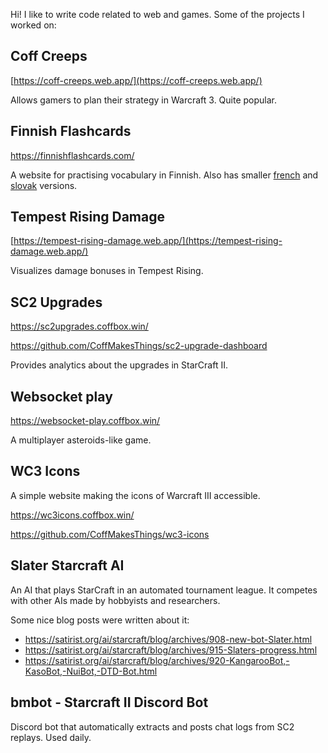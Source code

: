 Hi! I like to write code related to web and games. Some of the projects I worked on:

## Coff Creeps

[https://coff-creeps.web.app/](https://coff-creeps.web.app/)

Allows gamers to plan their strategy in Warcraft 3. Quite popular.

## Finnish Flashcards

https://finnishflashcards.com/

A website for practising vocabulary in Finnish. Also has smaller [french](https://frenchflashcards.net/) and [slovak](https://slovakflashcards.com/status) versions.

## Tempest Rising Damage

[https://tempest-rising-damage.web.app/](https://tempest-rising-damage.web.app/)

Visualizes damage bonuses in Tempest Rising.

## SC2 Upgrades

https://sc2upgrades.coffbox.win/

https://github.com/CoffMakesThings/sc2-upgrade-dashboard

Provides analytics about the upgrades in StarCraft II.

## Websocket play

https://websocket-play.coffbox.win/

A multiplayer asteroids-like game.

## WC3 Icons

A simple website making the icons of Warcraft III accessible.

https://wc3icons.coffbox.win/

https://github.com/CoffMakesThings/wc3-icons

## Slater Starcraft AI

An AI that plays StarCraft in an automated tournament league. It competes with other AIs made by hobbyists and researchers.

Some nice blog posts were written about it:

- https://satirist.org/ai/starcraft/blog/archives/908-new-bot-Slater.html
- https://satirist.org/ai/starcraft/blog/archives/915-Slaters-progress.html
- https://satirist.org/ai/starcraft/blog/archives/920-KangarooBot,-KasoBot,-NuiBot,-DTD-Bot.html

## bmbot - Starcraft II Discord Bot

Discord bot that automatically extracts and posts chat logs from SC2 replays. Used daily.
